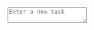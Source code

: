 <!DOCTYPE html>
<html lang="en">
<head>
    <meta charset="UTF-8">
    <meta name="viewport" content="width=device-width, initial-scale=1.0">
    <title>To-Do App</title>
    <style>
        body {
    font-family: Arial, sans-serif;
    display: flex;
    justify-content: center;
    align-items: center;
    height: 100vh;
    margin: 0;
}

.container {
    display: flex;
    width: 80%;
    height: 80%;
    border: 1px solid #ccc;
}

.left-pane, .right-pane {
    flex: 1;
    padding: 20px;
}

#task-list {
    list-style-type: none;
    padding: 0;
}

.task-item {
    display: flex;
    justify-content: space-between;
    align-items: center;
    padding: 10px;
    border-bottom: 1px solid #ccc;
}

.task-item.completed {
    text-decoration: line-through;
}

.task-item button {
    margin-left: 10px;
}
</style>
</head>
<body>
    <div class="container">
        <div class="left-pane">
            <ul id="task-list"></ul>
        </div>
        <div class="right-pane">
            <textarea id="task-input" placeholder="Enter a new task"></textarea>
        </div>
    </div>
</body>
<script>
    document.addEventListener('DOMContentLoaded', () => {
    const taskInput = document.getElementById('task-input');
    const taskList = document.getElementById('task-list');
    const tasks = JSON.parse(localStorage.getItem('tasks')) || [];
    tasks.forEach(task => addTaskToDOM(task));
    taskInput.addEventListener('keypress', (e) => {
        if (e.key === 'Enter') {
            const task = {
                id: Date.now(),
                name: taskInput.value,
                completed: false
            };
            tasks.push(task);
            localStorage.setItem('tasks', JSON.stringify(tasks));
            addTaskToDOM(task);
            taskInput.value = '';
        }
    });
    function addTaskToDOM(task) {
        const li = document.createElement('li');
        li.className = `task-item ${task.completed ? 'completed' : ''}`;
        li.dataset.id = task.id;
        li.innerHTML = `
            <input type="checkbox" ${task.completed ? 'checked' : ''}>
            <span>${task.name}</span>
            <button class="edit">✏️</button>
            <button class="delete">❌</button>
        `;
        taskList.appendChild(li);
    }
    taskList.addEventListener('click', (e) => {
        const id = e.target.closest('.task-item').dataset.id;
        const task = tasks.find(task => task.id == id);
        if (e.target.classList.contains('delete')) {
            tasks.splice(tasks.indexOf(task), 1);
            localStorage.setItem('tasks', JSON.stringify(tasks));
            e.target.closest('.task-item').remove();
        } else if (e.target.classList.contains('edit')) {
            const newName = prompt('Update task name:', task.name);
            if (newName) {
                task.name = newName;
                localStorage.setItem('tasks', JSON.stringify(tasks));
                e.target.closest('.task-item').querySelector('span').textContent = newName;
            }
        } else if (e.target.type === 'checkbox') {
            task.completed = e.target.checked;
            localStorage.setItem('tasks', JSON.stringify(tasks));
            e.target.closest('.task-item').classList.toggle('completed', task.completed);
        }
    });
});

</script>
</html>
